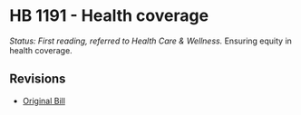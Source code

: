 # HB 1191 - Health coverage
*Status: First reading, referred to Health Care & Wellness.*
Ensuring equity in health coverage.

## Revisions
* [Original Bill](1/)